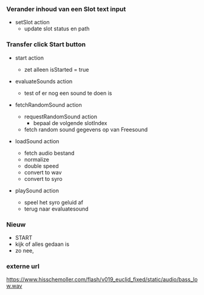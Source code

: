 
### Verander inhoud van een Slot text input

- setSlot action
  - update slot status en path

### Transfer click Start button

- start action
  - zet alleen isStarted = true

- evaluateSounds action
  - test of er nog een sound te doen is

- fetchRandomSound action
  - requestRandomSound action
    - bepaal de volgende slotIndex
  - fetch random sound gegevens op van Freesound

- loadSound action
  - fetch audio bestand
  - normalize
  - double speed
  - convert to wav
  - convert to syro

- playSound action
  - speel het syro geluid af
  - terug naar evaluatesound

### Nieuw

- START
- kijk of alles gedaan is
- zo nee, 

### externe url

https://www.hisschemoller.com/flash/v019_euclid_fixed/static/audio/bass_low.wav
